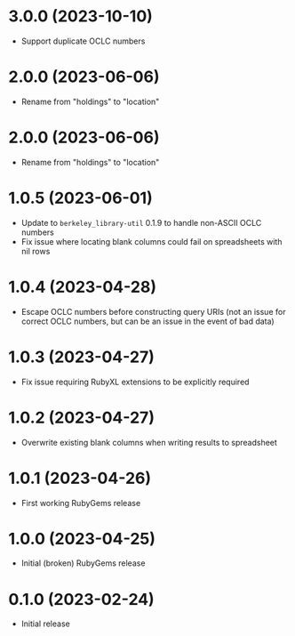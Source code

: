 # 3.0.0 (2023-10-10)

- Support duplicate OCLC numbers

# 2.0.0 (2023-06-06)

- Rename from "holdings" to "location"

# 2.0.0 (2023-06-06)

- Rename from "holdings" to "location"

# 1.0.5 (2023-06-01)

- Update to `berkeley_library-util` 0.1.9 to handle non-ASCII OCLC numbers
- Fix issue where locating blank columns could fail on spreadsheets with nil rows

# 1.0.4 (2023-04-28)

- Escape OCLC numbers before constructing query URIs
  (not an issue for correct OCLC numbers, but can be an issue in the event of bad data)

# 1.0.3 (2023-04-27)

- Fix issue requiring RubyXL extensions to be explicitly required 

# 1.0.2 (2023-04-27)

- Overwrite existing blank columns when writing results to spreadsheet

# 1.0.1 (2023-04-26)

- First working RubyGems release

# 1.0.0 (2023-04-25)

- Initial (broken) RubyGems release

# 0.1.0 (2023-02-24)

- Initial release
